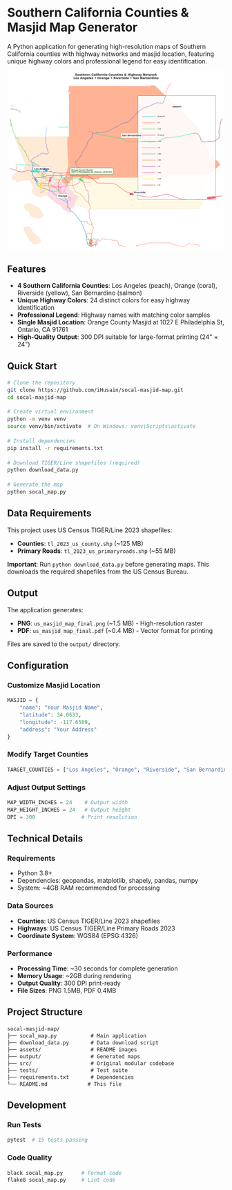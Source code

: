 # Southern California Counties & Masjid Map Generator

A Python application for generating high-resolution maps of Southern California counties with highway networks and masjid location, featuring unique highway colors and professional legend for easy identification.

![Sample Map Output](assets/sample_map.png)

## Features

- **4 Southern California Counties**: Los Angeles (peach), Orange (coral), Riverside (yellow), San Bernardino (salmon)
- **Unique Highway Colors**: 24 distinct colors for easy highway identification
- **Professional Legend**: Highway names with matching color samples
- **Single Masjid Location**: Orange County Masjid at 1027 E Philadelphia St, Ontario, CA 91761
- **High-Quality Output**: 300 DPI suitable for large-format printing (24" × 24")

## Quick Start

```bash
# Clone the repository
git clone https://github.com/iHusain/socal-masjid-map.git
cd socal-masjid-map

# Create virtual environment
python -m venv venv
source venv/bin/activate  # On Windows: venv\Scripts\activate

# Install dependencies
pip install -r requirements.txt

# Download TIGER/Line shapefiles (required)
python download_data.py

# Generate the map
python socal_map.py
```

## Data Requirements

This project uses US Census TIGER/Line 2023 shapefiles:
- **Counties**: `tl_2023_us_county.shp` (~125 MB)
- **Primary Roads**: `tl_2023_us_primaryroads.shp` (~55 MB)

**Important**: Run `python download_data.py` before generating maps. This downloads the required shapefiles from the US Census Bureau.

## Output

The application generates:
- **PNG**: `us_masjid_map_final.png` (~1.5 MB) - High-resolution raster
- **PDF**: `us_masjid_map_final.pdf` (~0.4 MB) - Vector format for printing

Files are saved to the `output/` directory.

## Configuration

### Customize Masjid Location
```python
MASJID = {
    "name": "Your Masjid Name",
    "latitude": 34.0633,
    "longitude": -117.6509,
    "address": "Your Address"
}
```

### Modify Target Counties
```python
TARGET_COUNTIES = ["Los Angeles", "Orange", "Riverside", "San Bernardino"]
```

### Adjust Output Settings
```python
MAP_WIDTH_INCHES = 24    # Output width
MAP_HEIGHT_INCHES = 24   # Output height  
DPI = 300               # Print resolution
```

## Technical Details

### Requirements
- Python 3.8+
- Dependencies: geopandas, matplotlib, shapely, pandas, numpy
- System: ~4GB RAM recommended for processing

### Data Sources
- **Counties**: US Census TIGER/Line 2023 shapefiles
- **Highways**: US Census TIGER/Line Primary Roads 2023
- **Coordinate System**: WGS84 (EPSG:4326)

### Performance
- **Processing Time**: ~30 seconds for complete generation
- **Memory Usage**: ~2GB during rendering
- **Output Quality**: 300 DPI print-ready
- **File Sizes**: PNG 1.5MB, PDF 0.4MB

## Project Structure

```
socal-masjid-map/
├── socal_map.py           # Main application
├── download_data.py       # Data download script
├── assets/                # README images
├── output/                # Generated maps
├── src/                   # Original modular codebase
├── tests/                 # Test suite
├── requirements.txt       # Dependencies
└── README.md             # This file
```

## Development

### Run Tests
```bash
pytest  # 15 tests passing
```

### Code Quality
```bash
black socal_map.py      # Format code
flake8 socal_map.py     # Lint code
```
